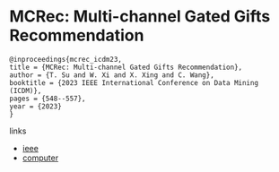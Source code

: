 # MCRec: Multi-channel Gated Gifts Recommendation

```
@inproceedings{mcrec_icdm23,
title = {MCRec: Multi-channel Gated Gifts Recommendation},
author = {T. Su and W. Xi and X. Xing and C. Wang},
booktitle = {2023 IEEE International Conference on Data Mining (ICDM)},
pages = {548--557},
year = {2023}
}
```

links
- [ieee](https://doi.org/10.1109/ICDM58522.2023.00064)
- [computer](https://doi.ieeecomputersociety.org/10.1109/ICDM58522.2023.00064)
